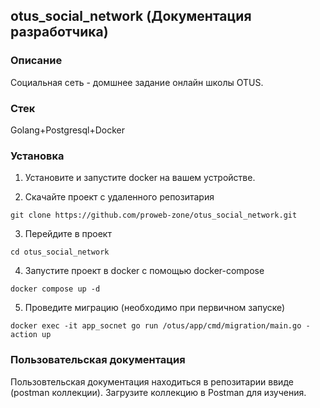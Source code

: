 ## otus_social_network (Документация разработчика)

### Описание

Социальная сеть - домшнее задание онлайн школы OTUS.

### Стек
Golang+Postgresql+Docker

###  Установка

1) Установите и запустите docker на вашем устройстве.

2) Скачайте проект с удаленного репозитария
```
git clone https://github.com/proweb-zone/otus_social_network.git
```

3) Перейдите в проект
```
cd otus_social_network
```
4) Запустите проект в docker с помощью docker-compose
```
docker compose up -d
```
5) Проведите миграцию (необходимо при первичном запуске)
```
docker exec -it app_socnet go run /otus/app/cmd/migration/main.go -action up
```

### Пользовательская документация

Пользовтельская документация находиться в репозитарии ввиде (postman коллекции). Загрузите коллекцию в Postman для изучения.
